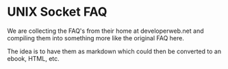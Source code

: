 # UNIX Socket FAQ

We are collecting the FAQ's from their home at developerweb.net and
compiling them into something more like the original FAQ here.

The idea is to have them as markdown which could then be converted
to an ebook, HTML, etc.

